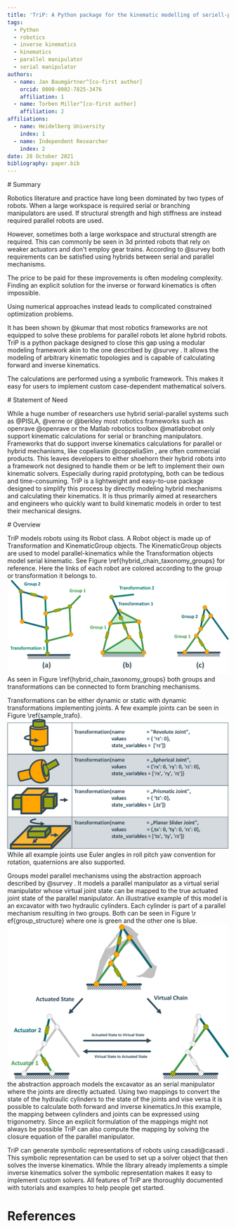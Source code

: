 ```yaml
---
title: 'TriP: A Python package for the kinematic modelling of seriell-parallel hybrid robots'
tags:
  - Python
  - robotics
  - inverse kinematics
  - kinematics
  - parallel manipulator
  - serial manipulator
authors:
  - name: Jan Baumgärtner^[co-first author]
    orcid: 0000-0002-7825-3476
    affiliation: 1
  - name: Torben Miller^[co-first author]
    affiliation: 2
affiliations:
  - name: Heidelberg University
    index: 1
  - name: Independent Researcher
    index: 2
date: 28 October 2021
bibliography: paper.bib
---
```


#​ ​Summary

​Robotics literature and practice have long been dominated by two types of robots.
When a large workspace is required serial or branching manipulators are used.
If structural strength and high stiffness are instead required parallel robots are used.

However, sometimes both a large workspace and structural strength are required.
This can commonly be seen in 3d printed robots that rely on weaker actuators and don't employ gear trains.
According to @survey both requirements can be satisfied using hybrids between serial and parallel mechanisms.

​The price to be paid for these improvements is often modeling complexity.
​Finding an explicit solution for the inverse or forward kinematics is often impossible.

Using numerical approaches instead leads to complicated constrained optimization problems. ​

It has been shown by ​@​kumar​ that most robotics frameworks are not equipped to solve these problems for parallel robots let alone hybrid robots.
​TriP is a python package designed to close this gap using a modular modeling framework akin to the one described by ​@​survey​ .
​It allows the modeling of arbitrary kinematic topologies and is capable of calculating forward and inverse kinematics.

The calculations are performed using a symbolic framework.
This makes it easy for users to implement custom case-dependent mathematical solvers.

​#​ ​Statement of Need

​While a huge number of researchers use hybrid serial-parallel systems such as ​@​PISLA​, ​@​verne​ or ​@​berkley
​most robotics frameworks such as openrave ​@​openrave​  or the Matlab robotics toolbox ​@​matlabrobot​ only support kinematic calculations for serial or branching manipulators.
​Frameworks that do support inverse kinematics calculations for parallel or hybrid mechanisms, like copeliasim ​@​coppeliaSim​ , are often commercial products.
​This leaves developers to either shoehorn their hybrid robots into a framework not designed to handle them or be left to implement their own kinematic solvers.
​Especially during rapid prototyping, both can be tedious and time-consuming.
​TriP is a lightweight and easy-to-use package designed to simplify this process by directly modeling hybrid mechanisms and calculating their kinematics.
​It is thus primarily aimed at researchers and engineers who quickly want to build kinematic models in order to test their mechanical designs.

​#​ ​Overview

​TriP models robots using its Robot class.
​A Robot object is made up of Transformation and KinematicGroup objects. The KinematicGroup objects are used to model parallel-kinematics while the Transformation objects model serial kinematic. See Figure ​\r​ef{hybrid_chain_taxonomy_groups} for reference. Here the links of each robot are colored according to the group or transformation it belongs to.
​![​Different Hybrid Robot types and their object structure \label{hybrid_chain_taxonomy_groups}​](hybrid_chain_taxonomy_groups.png)
As seen in Figure \ref{hybrid_chain_taxonomy_groups} both groups and transformations can be connected to form branching mechanisms.

​Transformations can be either dynamic or static with dynamic transformations implementing joints.
​A few example joints can be seen in Figure ​\r​ef{sample_trafo}.
​![​Sample Joints using the Transformation class \label{sample_trafo}​](sample_transformations.png)
While all example joints use Euler angles in roll pitch yaw convention for rotation, quaternions are also supported.

​Groups model parallel mechanisms using the abstraction approach described by  ​@​survey​ .
​It models a parallel manipulator as a virtual serial manipulator whose virtual joint state can be mapped to the true actuated joint state of the parallel manipulator.
An illustrative example of this model is an excavator with two hydraulic cylinders.
Each cylinder is part of a parallel mechanism resulting in two groups. Both can be seen in Figure ​\r​ef{group_structure}
​where one is green and the other one is blue.
​![​Excavator Arm build from two Groups (green and blue) \label{group_structure}​](group_structure.png)
the abstraction approach models the excavator as an serial manipulator where the joints are directly actuated.
Using two mappings to convert the state of the hydraulic cylinders to the state of the joints and vise versa it is possible to calculate both forward and inverse kinematics.
​In this example, the mapping between cylinders and joints can be expressed using trigonometry.
Since an explicit formulation of the mappings might not always be possible TriP can also compute the mapping by solving the closure equation of the parallel manipulator.

TriP can generate symbolic representations of robots using casadi ​@​casadi .
​This symbolic representation can be used to set up a solver object that then solves the inverse kinematics.
​While the library already implements a simple inverse kinematics solver the symbolic representation makes it easy to implement custom solvers.
​All features of TriP are thoroughly documented with tutorials and examples to help people get started.

# References